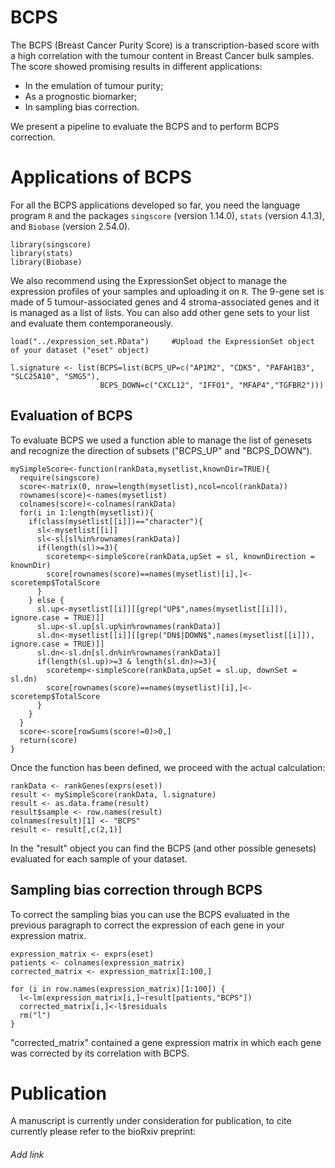 # BCPS
The BCPS (Breast Cancer Purity Score) is a transcription-based score with a high correlation with the tumour content in Breast Cancer bulk samples. 
The score showed promising results in different applications:
- In the emulation of tumour purity;
- As a prognostic biomarker;
- In sampling bias correction.

We present a pipeline to evaluate the BCPS and to perform BCPS correction.

# Applications of BCPS
For all the BCPS applications developed so far, you need the language program ```R``` and the packages ```singscore``` (version 1.14.0), ```stats``` (version 4.1.3), and ```Biobase``` (version 2.54.0). 

```
library(singscore)
library(stats)
library(Biobase)
```

We also recommend using the ExpressionSet object to manage the expression profiles of your samples and uploading it on ```R```. The 9-gene set is made of 5 tumour-associated genes and 4 stroma-associated genes and it is managed as a list of lists.
You can also add other gene sets to your list and evaluate them contemporaneously.

```
load("../expression_set.RData") 	#Upload the ExpressionSet object of your dataset ("eset" object)

l.signature <- list(BCPS=list(BCPS_UP=c("AP1M2", "CDK5", "PAFAH1B3", "SLC25A10", "SMG5"),
                    BCPS_DOWN=c("CXCL12", "IFFO1", "MFAP4","TGFBR2")))

```
## Evaluation of BCPS
To evaluate BCPS we used a function able to manage the list of genesets and recognize the direction of subsets ("BCPS_UP" and "BCPS_DOWN").


```
mySimpleScore<-function(rankData,mysetlist,knownDir=TRUE){
  require(singscore)
  score<-matrix(0, nrow=length(mysetlist),ncol=ncol(rankData))
  rownames(score)<-names(mysetlist)
  colnames(score)<-colnames(rankData)
  for(i in 1:length(mysetlist)){
    if(class(mysetlist[[i]])=="character"){
      sl<-mysetlist[[i]]
      sl<-sl[sl%in%rownames(rankData)]
      if(length(sl)>=3){
        scoretemp<-simpleScore(rankData,upSet = sl, knownDirection = knownDir)
        score[rownames(score)==names(mysetlist)[i],]<-scoretemp$TotalScore
      }
    } else {
      sl.up<-mysetlist[[i]][[grep("UP$",names(mysetlist[[i]]), ignore.case = TRUE)]]
      sl.up<-sl.up[sl.up%in%rownames(rankData)]
      sl.dn<-mysetlist[[i]][[grep("DN$|DOWN$",names(mysetlist[[i]]), ignore.case = TRUE)]]
      sl.dn<-sl.dn[sl.dn%in%rownames(rankData)]
      if(length(sl.up)>=3 & length(sl.dn)>=3){
        scoretemp<-simpleScore(rankData,upSet = sl.up, downSet = sl.dn)
        score[rownames(score)==names(mysetlist)[i],]<-scoretemp$TotalScore
      }
    }
  }
  score<-score[rowSums(score!=0)>0,]
  return(score)
}
```

Once the function has been defined, we proceed with the actual calculation:

```
rankData <- rankGenes(exprs(eset))
result <- mySimpleScore(rankData, l.signature)
result <- as.data.frame(result)
result$sample <- row.names(result)
colnames(result)[1] <- "BCPS"
result <- result[,c(2,1)]
```

In the "result" object you can find the BCPS (and other possible genesets) evaluated for each sample of your dataset.

## Sampling bias correction through BCPS
To correct the sampling bias you can use the BCPS evaluated in the previous paragraph to correct the expression of each gene in your expression matrix.

```
expression_matrix <- exprs(eset)
patients <- colnames(expression_matrix)
corrected_matrix <- expression_matrix[1:100,]

for (i in row.names(expression_matrix)[1:100]) {
  l<-lm(expression_matrix[i,]~result[patients,"BCPS"])
  corrected_matrix[i,]<-l$residuals 
  rm("l")
}
```

"corrected_matrix" contained a gene expression matrix in which each gene was corrected by its correlation with BCPS.

# Publication
A manuscript is currently under consideration for publication, to cite currently please refer to the bioRxiv preprint:

###### Add link
